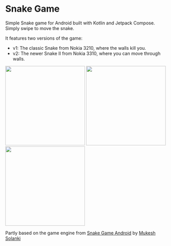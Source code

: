 # Snake Game
Simple Snake game for Android built with Kotlin and Jetpack Compose. Simply swipe to move the snake.

It features two versions of the game:

- v1: The classic Snake from Nokia 3210, where the walls kill you.
- v2: The newer Snake II from Nokia 3310, where you can move through walls.

<img src="https://user-images.githubusercontent.com/9037944/171271004-151845f6-6ace-481b-bab6-2ec5c181d848.jpg" width="250"> <img src="https://user-images.githubusercontent.com/9037944/171271011-ecc265b0-06a1-48bd-9c86-fafb5b26cb17.jpg" width="250"> <img src="https://user-images.githubusercontent.com/9037944/171271019-a1858f21-e61b-4aae-bb34-f5070e535d7a.jpg" width="250">

Partly based on the game engine from [Snake Game Android](https://github.com/mukeshsolanki/snake-game-android) by [Mukesh Solanki](https://github.com/mukeshsolanki)
